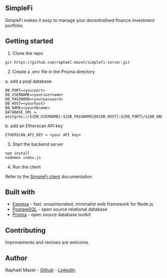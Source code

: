 ## SimpleFi

SimpleFi makes it easy to manage your decentralised finance investment portfolio.


## Getting started

1. Clone the repo

```
git https://github.com/raphael-mazet/simplefi-server.git
```

2. Create a .env file in the Prisma directory

  a. add a psql database
```
DB_PORT=<yourport>
DB_USERNAME=<yourusername>
DB_PASSWORD=<yourpassword>
DB_HOST=<yourhost>
DB_NAME=<yourdbname>
DATABASE_URL = postgres://${DB_USERNAME}:${DB_PASSWORD}@${DB_HOST}:${DB_PORT}/${DB_NAME}
```

  b. add an Etherscan API key
```
ETHERSCAN_API_KEY = <your API key>
```

3. Start the backend server
```
npm install
nodemon index.js
```


4. Run the client

Refer to the [SimpleFi client](https://github.com/raphael-mazet/simplefi-client) documentation

## Built with

* [Express](https://expressjs.com/) - fast, unopinionated, minimalist web framework for Node.js
* [PostgreSQL](https://www.postgresql.org/) - open source relational database
* [Prisma](https://www.prisma.io/) - open source database toolkit


## Contributing

Improvements and remixes are welcome.


## Author

Raphaël Mazet - [Github](https://github.com/raphael-mazet) - [LinkedIn](https://www.linkedin.com/in/raphael-mazet/)
